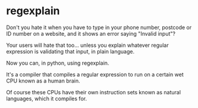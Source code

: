 # regexplain

Don't you hate it when you have to type in your phone number, postcode or ID number on a website, and it shows an error saying "Invalid input"?

Your users will hate that too... unless you explain whatever regular expression is validating that input, in plain language.

Now you can, in python, using regexplain.

It's a compiler that compiles a regular expression to run on a certain wet CPU known as a human brain.

Of course these CPUs have their own instruction sets known as natural languages, which it compiles for.

